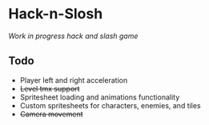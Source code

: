 # Hack-n-Slosh
*Work in progress hack and slash game*

## Todo
* Player left and right acceleration
* ~~Level tmx support~~
* Spritesheet loading and animations functionality
* Custom spritesheets for characters, enemies, and tiles
* ~~Camera movement~~
